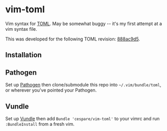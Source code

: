 # vim-toml

Vim syntax for [TOML](https://github.com/mojombo/toml). May be somewhat buggy -- it's my first attempt at a
vim syntax file.

This was developed for the following TOML revision:
[888ac9d5](https://github.com/mojombo/toml/commit/888ac9d56edd8182fed3cf33e6a3325cf9bd6b5d).

## Installation

## Pathogen

Set up [Pathogen](https://github.com/tpope/vim-pathogen) then clone/submodule this repo into `~/.vim/bundle/toml`, or wherever you've pointed your Pathogen.

## Vundle

Set up [Vundle](https://github.com/gmarik/Vundle.vim) then add `Bundle 'cespare/vim-toml'` to your vimrc and run `:BundleInstall` from a fresh vim.
